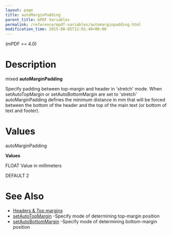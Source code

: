 ```yaml
---
layout: page
title: autoMarginPadding
parent_title: mPDF Variables
permalink: /reference/mpdf-variables/automarginpadding.html
modification_time: 2015-08-05T12:01:40+00:00
---
```


(mPDF >= 4.0)

# Description

mixed **autoMarginPadding**

Specify padding between top-margin and header in 'stretch' mode. When <span class="parameter">setAutoTopMargin</span> or <span class="parameter">setAutoBottomMargin</span> are set to 'stretch' <span class="parameter">autoMarginPadding</span> defines the minimum distance in mm that will be forced between the bottom of the header and the top of the main text (or bottom of text and footer).

# Values

<span class="parameter">autoMarginPadding</span> 

**Values**

<span class="smallblock">FLOAT</span> Value in millimeters

<span class="smallblock">DEFAULT</span> 2

# See Also

<ul>
<li class="manual_boxlist"><a href="{{ "/headers-footers/headers-top-margins.html" | prepend: site.baseurl }}">Headers &amp; Top margins </a></li>
<li class="manual_boxlist"><a href="{{ "/reference/mpdf-variables/setautotopmargin.html" | prepend: site.baseurl }}">setAutoTopMargin</a> -Specify mode of determining top-margin position

</li>
<li class="manual_boxlist"><a href="{{ "/reference/mpdf-variables/setautobottommargin.html" | prepend: site.baseurl }}">setAutoBottomMargin</a> -Specify mode of determining bottom-margin position</li>
</ul>

